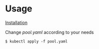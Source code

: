 # Usage

[Installation](https://metallb.org/installation/#installation-by-manifest)

Change _pool.yaml_ according to your needs

```shell
$ kubectl apply -f pool.yaml
```
